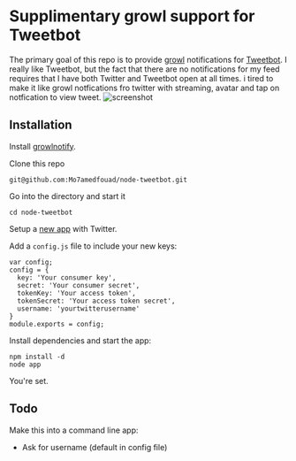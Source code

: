 Supplimentary growl support for Tweetbot 
=========================================

The primary goal of this repo is to provide [growl](http://growl.info/) notifications for [Tweetbot](http://tapbots.com/tweetbot_mac/). I really like Tweetbot, but the fact that there are no notifications for my feed requires that I have both Twitter and Tweetbot open at all times.
i tired to make it like growl notfications fro twitter with streaming, avatar and tap on notfication to view tweet.
![screenshot](http://i46.tinypic.com/14vu5x0.png)

## Installation

  Install [growlnotify](http://growl.info/extras.php#growlnotify).

  Clone this repo

    git@github.com:Mo7amedfouad/node-tweetbot.git

  Go into the directory and start it

    cd node-tweetbot

  Setup a [new app](https://dev.twitter.com/apps/new) with Twitter.

  Add a `config.js` file to include your new keys:

    var config;
    config = {
      key: 'Your consumer key',
      secret: 'Your consumer secret',
      tokenKey: 'Your access token',
      tokenSecret: 'Your access token secret',
      username: 'yourtwitterusername'
    }
    module.exports = config;

  Install dependencies and start the app:

    npm install -d
    node app

  You're set.

## Todo

Make this into a command line app:

*   Ask for username (default in config file)
